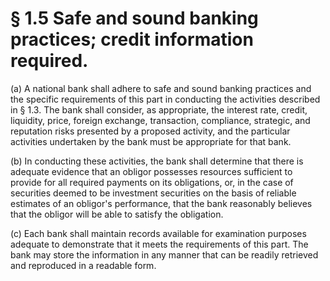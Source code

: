 # § 1.5   Safe and sound banking practices; credit information required.

(a) A national bank shall adhere to safe and sound banking practices and the specific requirements of this part in conducting the activities described in § 1.3. The bank shall consider, as appropriate, the interest rate, credit, liquidity, price, foreign exchange, transaction, compliance, strategic, and reputation risks presented by a proposed activity, and the particular activities undertaken by the bank must be appropriate for that bank. 


(b) In conducting these activities, the bank shall determine that there is adequate evidence that an obligor possesses resources sufficient to provide for all required payments on its obligations, or, in the case of securities deemed to be investment securities on the basis of reliable estimates of an obligor's performance, that the bank reasonably believes that the obligor will be able to satisfy the obligation. 


(c) Each bank shall maintain records available for examination purposes adequate to demonstrate that it meets the requirements of this part. The bank may store the information in any manner that can be readily retrieved and reproduced in a readable form. 




